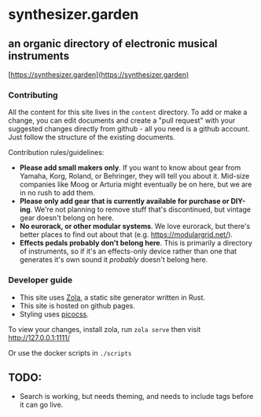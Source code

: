 # synthesizer.garden
## an organic directory of electronic musical instruments

[https://synthesizer.garden](https://synthesizer.garden)

### Contributing

All the content for this site lives in the `content` directory. 
To add or make a change, you can edit documents and create a "pull request" with your suggested changes directly from github - all you need is a github account. Just follow the structure of the existing documents.

Contribution rules/guidelines:

- **Please add small makers only**. If you want to know about gear from Yamaha, Korg, Roland, or Behringer, they will tell you about it. Mid-size companies like Moog or Arturia might eventually be on here, but we are in no rush to add them.
- **Please only add gear that is currently available for purchase or DIY-ing**. We're not planning to remove stuff that's discontinued, but vintage gear doesn't belong on here.
- **No eurorack, or other modular systems**. We love eurorack, but there's better places to find out about that (e.g. https://modulargrid.net/).
- **Effects pedals probably don't belong here**. This is primarily a directory of instruments, so if it's an effects-only device rather than one that generates it's own sound it *probably* doesn't belong here.

### Developer guide

- This site uses [Zola](https://www.getzola.org/), a static site generator written in Rust.
- This site is hosted on github pages.
- Styling uses [picocss](https://picocss.com/).

To view your changes, install zola, run `zola serve` then visit http://127.0.0.1:1111/

Or use the docker scripts in `./scripts`

## TODO:

- Search is working, but needs theming, and needs to include tags before it can go live.
